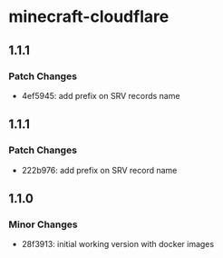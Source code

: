 # minecraft-cloudflare

## 1.1.1

### Patch Changes

- 4ef5945: add prefix on SRV records name

## 1.1.1

### Patch Changes

- 222b976: add prefix on SRV record name

## 1.1.0

### Minor Changes

- 28f3913: initial working version with docker images
